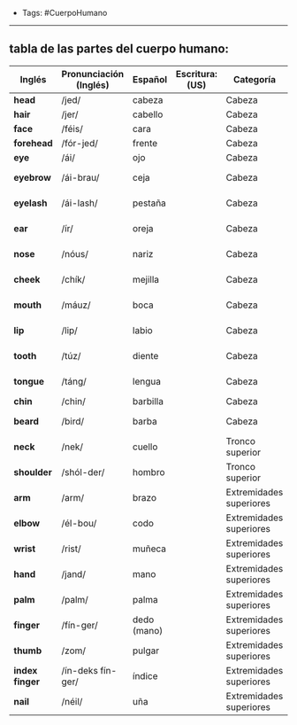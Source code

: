 - Tags: #CuerpoHumano
---

## **tabla de las partes del cuerpo humano**:

| Inglés           | Pronunciación (Inglés) | Español     | Escritura: (US) | Categoría               | Inglés        | Pronunciación (Inglés) | Español    | Escritura: (US) | Categoría               |
| ---------------- | ---------------------- | ----------- | --------------- | ----------------------- | ------------- | ---------------------- | ---------- | --------------- | ----------------------- |
| **head**         | /jed/                  | cabeza      |                 | Cabeza                  | **chest**     | /chest/                | pecho      |                 | Tronco                  |
| **hair**         | /jer/                  | cabello     |                 | Cabeza                  | **back**      | /bak/                  | espalda    |                 | Tronco                  |
| **face**         | /féis/                 | cara        |                 | Cabeza                  | **stomach**   | /stó-mak/              | estómago   |                 | Tronco                  |
| **forehead**     | /fór-jed/              | frente      |                 | Cabeza                  | **waist**     | /uéist/                | cintura    |                 | Tronco                  |
| **eye**          | /ái/                   | ojo         |                 | Cabeza                  | **hip**       | /jip/                  | cadera     |                 | Tronco                  |
| **eyebrow**      | /ái-brau/              | ceja        |                 | Cabeza                  | **leg**       | /leg/                  | pierna     |                 | Extremidades inferiores |
| **eyelash**      | /ái-lash/              | pestaña     |                 | Cabeza                  | **thigh**     | /zái/                  | muslo      |                 | Extremidades inferiores |
| **ear**          | /ír/                   | oreja       |                 | Cabeza                  | **knee**      | /ní/                   | rodilla    |                 | Extremidades inferiores |
| **nose**         | /nóus/                 | nariz       |                 | Cabeza                  | **ankle**     | /án-kol/               | tobillo    |                 | Extremidades inferiores |
| **cheek**        | /chík/                 | mejilla     |                 | Cabeza                  | **foot**      | /fut/                  | pie        |                 | Extremidades inferiores |
| **mouth**        | /máuz/                 | boca        |                 | Cabeza                  | **heel**      | /jíl/                  | talón      |                 | Extremidades inferiores |
| **lip**          | /lip/                  | labio       |                 | Cabeza                  | **toe**       | /tóu/                  | dedo (pie) |                 | Extremidades inferiores |
| **tooth**        | /túz/                  | diente      |                 | Cabeza                  | **skin**      | /skin/                 | piel       |                 | Sistema tegumentario    |
| **tongue**       | /táng/                 | lengua      |                 | Cabeza                  | **muscle**    | /má-sol/               | músculo    |                 | Sistema muscular        |
| **chin**         | /chin/                 | barbilla    |                 | Cabeza                  | **bone**      | /bóun/                 | hueso      |                 | Sistema óseo            |
| **beard**        | /bird/                 | barba       |                 | Cabeza                  | **heart**     | /jart/                 | corazón    |                 | Órganos internos        |
| **neck**         | /nek/                  | cuello      |                 | Tronco superior         | **lung**      | /long/                 | pulmón     |                 | Órganos internos        |
| **shoulder**     | /shól-der/             | hombro      |                 | Tronco superior         | **liver**     | /lí-ver/               | hígado     |                 | Órganos internos        |
| **arm**          | /arm/                  | brazo       |                 | Extremidades superiores | **kidney**    | /kíd-ni/               | riñón      |                 | Órganos internos        |
| **elbow**        | /él-bou/               | codo        |                 | Extremidades superiores | **brain**     | /bréin/                | cerebro    |                 | Órganos internos        |
| **wrist**        | /rist/                 | muñeca      |                 | Extremidades superiores | **intestine** | /in-tés-tin/           | intestino  |                 | Órganos internos        |
| **hand**         | /jand/                 | mano        |                 | Extremidades superiores | **vein**      | /véin/                 | vena       |                 | Sistema circulatorio    |
| **palm**         | /palm/                 | palma       |                 | Extremidades superiores | **artery**    | /ár-te-ri/             | arteria    |                 | Sistema circulatorio    |
| **finger**       | /fín-ger/              | dedo (mano) |                 | Extremidades superiores | **blood**     | /blod/                 | sangre     |                 | Sistema circulatorio    |
| **thumb**        | /zom/                  | pulgar      |                 | Extremidades superiores | **nerve**     | /nerv/                 | nervio     |                 | Sistema nervioso        |
| **index finger** | /ín-deks fín-ger/      | índice      |                 | Extremidades superiores |               |                        |            |                 |                         |
| **nail**         | /néil/                 | uña         |                 | Extremidades superiores |               |                        |            |                 |                         |
